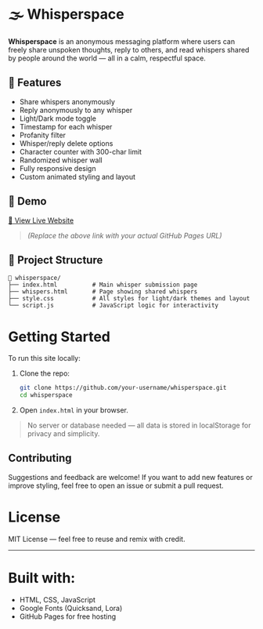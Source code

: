 # 🌫️ Whisperspace

**Whisperspace** is an anonymous messaging platform where users can freely share unspoken thoughts, reply to others, and read whispers shared by people around the world — all in a calm, respectful space.

## 🌟 Features

*  Share whispers anonymously
*  Reply anonymously to any whisper
*  Light/Dark mode toggle
*  Timestamp for each whisper
*  Profanity filter
*  Whisper/reply delete options
*  Character counter with 300-char limit
*  Randomized whisper wall
*  Fully responsive design
*  Custom animated styling and layout

## 🧪 Demo

[🔗 View Live Website](https://your-username.github.io/whisperspace/)

> *(Replace the above link with your actual GitHub Pages URL)*

## 📁 Project Structure

```
📂 whisperspace/
├── index.html          # Main whisper submission page
├── whispers.html       # Page showing shared whispers
├── style.css           # All styles for light/dark themes and layout
└── script.js           # JavaScript logic for interactivity
```

# Getting Started

To run this site locally:

1. Clone the repo:

   ```bash
   git clone https://github.com/your-username/whisperspace.git
   cd whisperspace
   ```

2. Open `index.html` in your browser.

> No server or database needed — all data is stored in localStorage for privacy and simplicity.

## Contributing

Suggestions and feedback are welcome! If you want to add new features or improve styling, feel free to open an issue or submit a pull request.

#  License

MIT License — feel free to reuse and remix with credit.

---

# Built with:

* HTML, CSS, JavaScript
* Google Fonts (Quicksand, Lora)
* GitHub Pages for free hosting
